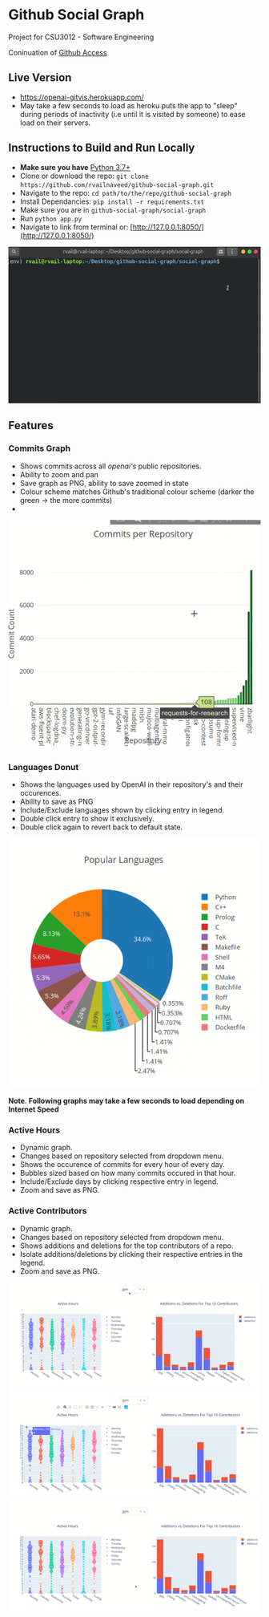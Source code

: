 # Github Social Graph
Project for CSU3012 - Software Engineering

Coninuation of [Github Access](https://github.com/rvailnaveed/github-access)

## Live Version
+   https://openai-gitvis.herokuapp.com/
+   May take a few seconds to load as heroku puts the app to "sleep" during periods of inactivity (i.e until it is visited by someone) to ease load on their servers.

## Instructions to Build and Run Locally
+   **Make sure you have** [Python 3.7+](https://www.python.org/downloads/)
+   Clone or download the repo: `git clone https://github.com/rvailnaveed/github-social-graph.git`
+   Navigate to the repo: `cd path/to/the/repo/github-social-graph`
+   Install Dependancies: `pip install -r requirements.txt`
+   Make sure you are in  `github-social-graph/social-graph`
+   Run `python app.py`
+   Navigate to link from terminal or: [http://127.0.0.1:8050/](http://127.0.0.1:8050/)

![](md/command.gif)

## Features

### Commits Graph
+   Shows commits across all *openai's* public repositories.
+   Ability to zoom and pan
+   Save graph as PNG, ability to save zoomed in state
+   Colour scheme matches Github's traditional colour scheme     (darker the green -> the more commits)
+   
![](md/commits.gif)

### Languages Donut
+   Shows the languages used by OpenAI in their repository's and their occurences.
+   Ability to save as PNG
+   Include/Exclude languages shown by clicking entry in legend.
+   Double click entry to show it exclusively.
+   Double click again to revert back to default state.

![](md/languages.gif)

**Note**. **Following graphs may take a few seconds to load depending on Internet Speed**
### Active Hours
+   Dynamic graph.
+   Changes based on repository selected from dropdown menu.
+   Shows the occurence of commits for every hour of every day.
+   Bubbles sized based on how many commits occured in that hour.
+   Include/Exclude days by clicking respective entry in legend.
+   Zoom and save as PNG.

### Active Contributors
+   Dynamic graph.
+   Changes based on repository selected from dropdown menu.
+   Shows additions and deletions for the top contributors of a repo.
+   Isolate additions/deletions by clicking their respective entries in the legend.
+   Zoom and save as PNG.

![](md/dynamic.gif)
![](md/dynamic2.gif)
![](md/dynamic3.gif)




